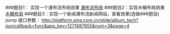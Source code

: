 ###题目1： 实现一个瀑布流布局效果
[瀑布流布局](http://js.jirengu.com/toqawajici/1/edit)
###题目2：实现木桶布局效果
[木桶布局](http://js.jirengu.com/yihigakidu/1/edit?html,output)
###题目3：实现一个新闻瀑布流新闻网站，查看效果(选做###题目)
jsonp 接口参数： http://platform.sina.com.cn/slide/album_tech?jsoncallback=func&app_key=1271687855&num=3&page=4